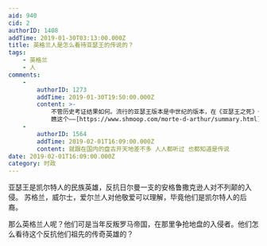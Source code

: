 ```yaml
---
aid: 940
cid: 2
authorID: 1408
addTime: 2019-01-30T03:13:00.000Z
title: 英格兰人是怎么看待亚瑟王的传说的？
tags:
    - 英格兰
    - 人
comments:
    -
        authorID: 1273
        addTime: 2019-01-30T19:50:00.000Z
        content: >-
            不管历史考证结果如何。流行的亚瑟王版本是中世纪的版本，在《亚瑟王之死》一书中，亚瑟王就是英格兰的国王。
            瞧这个——[https://www.shmoop.com/morte-d-arthur/summary.html](https://www.shmoop.com/morte-d-arthur/summary.html)
    -
        authorID: 1564
        addTime: 2019-02-01T16:09:00.000Z
        content: 就跟在国内的盘古开天地差不多 人人都听过 也都知道是传说
date: 2019-02-01T16:09:00.000Z
category: 时政
---
```


亚瑟王是凯尔特人的民族英雄，反抗日尔曼一支的安格鲁撒克逊人对不列颠的入侵。 苏格兰，威尔士，爱尔兰人对他敬爱可以理解，毕竟他们是凯尔特人的后裔。

那么英格兰人呢？他们可是当年反叛罗马帝国，在那里争抢地盘的入侵者。他们怎么看待这个反抗他们祖先的传奇英雄的？
